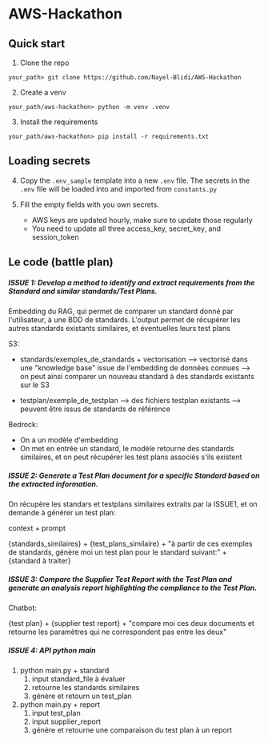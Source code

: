 # AWS-Hackathon

## Quick start
1. Clone the repo

``your_path> git clone https://github.com/Nayel-Blidi/AWS-Hackathon``

2. Create a venv

``your_path/aws-hackathon> python -m venv .venv``

3. Install the requirements

``your_path/aws-hackathon> pip install -r requirements.txt``

## Loading secrets

4. Copy the ``.env_sample`` template into a new ``.env`` file. The secrets in the ``.env`` file will be loaded into and imported from ``constants.py``

5. Fill the empty fields with you own secrets.
    - AWS keys are updated hourly, make sure to update those regularly
    - You need to update all three access_key, secret_key, and session_token

## Le code (battle plan)

##### ISSUE 1: Develop a method to identify and extract requirements from the Standard and similar standards/Test Plans.

 Embedding du RAG, qui permet de comparer un standard donné par l'utilisateur, à une BDD de standards. L'output permet de récupérer les autres standards existants similaires, et éventuelles leurs test plans

S3: 
- standards/exemples_de_standards + vectorisation
	--> vectorisé dans une "knowledge base" issue de l'embedding de données connues
	--> on peut ainsi comparer un nouveau standard à des standards existants sur le S3
	
- testplan/exemple_de_testplan
	--> des fichiers testplan existants
	--> peuvent être issus de standards de référence

Bedrock:
- On a un modèle d'embedding
- On met en entrée un standard, le modèle retourne des standards similaires, et on peut récupérer les test plans associés s'ils existent 

##### ISSUE 2: Generate a Test Plan document for a specific Standard based on the extracted information.

On récupère les standars et testplans similaires extraits par la ISSUE1, et on demande à générer un test plan:

context + prompt

{standards_similaires} + {test_plans_similaire} + "à partir de ces exemples de standards, génère moi un test plan pour le standard suivant:" + {standard à traiter}

##### ISSUE 3: Compare the Supplier Test Report with the Test Plan and generate an analysis report highlighting the compliance to the Test Plan.

Chatbot:

{test plan} + {supplier test report} + "compare moi ces deux documents et retourne les paramètres qui ne correspondent pas entre les deux"


##### ISSUE 4: API python main

1. python main.py + standard
	1. input standard_file à évaluer
	2. retourne les standards similaires
	3. génère et retourn un test_plan
3. python main.py + report
	1. input test_plan
	2. input supplier_report
	3. génère et retourne une comparaison du test plan à un report
